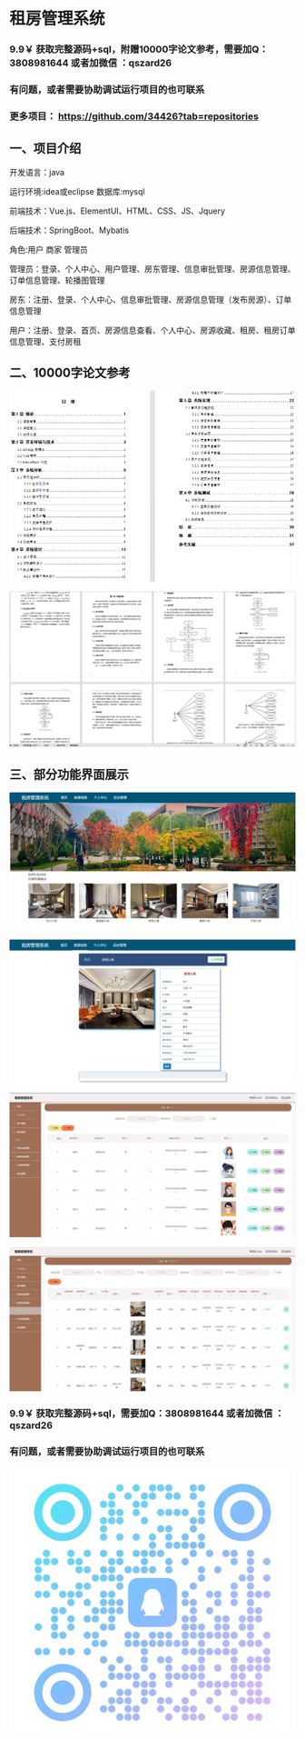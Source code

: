 # 租房管理系统

### 9.9￥ 获取完整源码+sql，附赠10000字论文参考，需要加Q：3808981644  或者加微信 ：qszard26
### 有问题，或者需要协助调试运行项目的也可联系
### 更多项目： https://github.com/34426?tab=repositories

## 一、项目介绍

开发语言：java

运行环境:idea或eclipse 数据库:mysql

前端技术：Vue.js、ElementUI、HTML、CSS、JS、Jquery

后端技术：SpringBoot、Mybatis

角色:用户 商家 管理员

管理员：登录、个人中心、用户管理、房东管理、信息审批管理、房源信息管理、订单信息管理、轮播图管理

房东：注册、登录、个人中心、信息审批管理、房源信息管理（发布房源）、订单信息管理

用户：注册、登录、首页、房源信息查看、个人中心、房源收藏、租房、租房订单信息管理、支付房租

## 二、10000字论文参考

![img.png](imgs/img.png)

![img_1.png](imgs/img_1.png)

## 三、部分功能界面展示

![img_2.png](imgs/img_2.png)

![img_3.png](imgs/img_3.png)

![img_4.png](imgs/img_4.png)

![img_5.png](imgs/img_5.png)

### 9.9￥ 获取完整源码+sql，需要加Q：3808981644  或者加微信 ：qszard26
### 有问题，或者需要协助调试运行项目的也可联系

![img_6.png](imgs/img_6.png)

